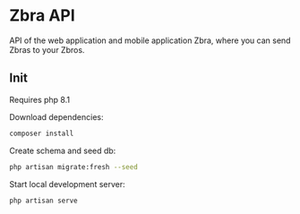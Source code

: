 # Zbra API

API of the web application and mobile application Zbra, where you can send Zbras to your Zbros.

## Init

Requires php 8.1

Download dependencies:
```bash
composer install
```

Create schema and seed db:
```bash
php artisan migrate:fresh --seed
```

Start local development server:
```bash
php artisan serve
```